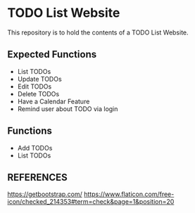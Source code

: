 # TODO List Website

This repository is to hold the contents of a TODO List Website.

## Expected Functions
* List TODOs
* Update TODOs
* Edit TODOs
* Delete TODOs
* Have a Calendar Feature
* Remind user about TODO via login

## Functions
* Add TODOs
* List TODOs

## REFERENCES
https://getbootstrap.com/
https://www.flaticon.com/free-icon/checked_214353#term=check&page=1&position=20
